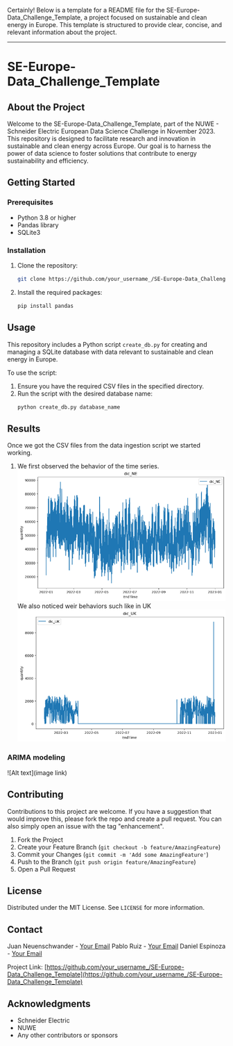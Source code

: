 Certainly! Below is a template for a README file for the SE-Europe-Data_Challenge_Template, a project focused on sustainable and clean energy in Europe. This template is structured to provide clear, concise, and relevant information about the project.

---

# SE-Europe-Data_Challenge_Template

## About the Project

Welcome to the SE-Europe-Data_Challenge_Template, part of the NUWE - Schneider Electric European Data Science Challenge in November 2023. This repository is designed to facilitate research and innovation in sustainable and clean energy across Europe. Our goal is to harness the power of data science to foster solutions that contribute to energy sustainability and efficiency.

## Getting Started

### Prerequisites

- Python 3.8 or higher
- Pandas library
- SQLite3

### Installation

1. Clone the repository:
   ```sh
   git clone https://github.com/your_username_/SE-Europe-Data_Challenge_Template.git
   ```
2. Install the required packages:
   ```sh
   pip install pandas
   ```

## Usage

This repository includes a Python script `create_db.py` for creating and managing a SQLite database with data relevant to sustainable and clean energy in Europe.

To use the script:
1. Ensure you have the required CSV files in the specified directory.
2. Run the script with the desired database name:
   ```sh
   python create_db.py database_name
   ```

## Results
Once we got the CSV files from the data ingestion script we started working.

1. We first observed the behavior of the time series.
![Alt text](.\Images\gen_dic_NE.png)
We also noticed weir behaviors such like in UK
![Alt text](.\Images\gen_dic_UK.png)


### ARIMA modeling 

![Alt text](image link)

## Contributing

Contributions to this project are welcome. If you have a suggestion that would improve this, please fork the repo and create a pull request. You can also simply open an issue with the tag "enhancement".

1. Fork the Project
2. Create your Feature Branch (`git checkout -b feature/AmazingFeature`)
3. Commit your Changes (`git commit -m 'Add some AmazingFeature'`)
4. Push to the Branch (`git push origin feature/AmazingFeature`)
5. Open a Pull Request

## License

Distributed under the MIT License. See `LICENSE` for more information.

## Contact

Juan Neuenschwander - [Your Email](mailto:juan.neuenschwander@hotmail.com)
Pablo Ruiz - [Your Email](mailto:pabloweb8@gmail.con)
Daniel Espinoza - [Your Email](mailto:danielx.1997@gmail.com)

Project Link: [https://github.com/your_username_/SE-Europe-Data_Challenge_Template](https://github.com/your_username_/SE-Europe-Data_Challenge_Template)

## Acknowledgments

- Schneider Electric
- NUWE
- Any other contributors or sponsors
